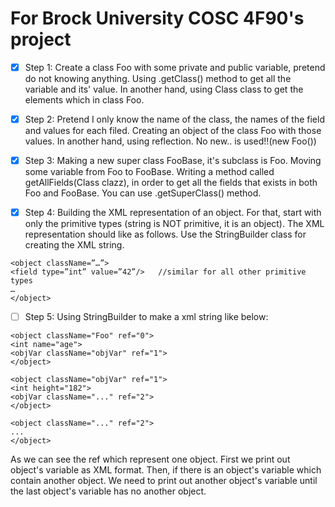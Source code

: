 # For Brock University COSC 4F90's project

- [x] Step 1: Create a class Foo with some private and public variable, pretend do not knowing anything. Using .getClass() method to get all the variable and its' value. In another hand, using Class class to get the elements which in class Foo.

- [x] Step 2: Pretend I only know the name of the class, the names of the field and values for each filed. Creating an object of the class Foo with those values. In another hand, using reflection. No new.. is used!!(new Foo())

- [x] Step 3: Making a new super class FooBase, it's subclass is Foo. Moving some variable from Foo to FooBase. Writing a method called getAllFields(Class clazz), in order to get all the fields that exists in both Foo and FooBase. You can use .getSuperClass() method. 

- [x] Step 4: Building the XML representation of an object. For that, start with only the primitive types (string is NOT primitive, it is an object). The XML representation should like as follows. Use the StringBuilder class for creating the XML string.
```
<object className=”…”>
<field type=”int” value=”42”/>   //similar for all other primitive types
…
</object>
```

- [ ] Step 5: Using StringBuilder to make a xml string like below:
```
<object className="Foo" ref="0">
<int name="age">
<objVar className="objVar" ref="1">
</object>

<object className="objVar" ref="1">
<int height="182">
<objVar className="..." ref="2">
</object>

<object className="..." ref="2">
...
</object>
```
As we can see the ref which represent one object. First we print out object's variable as XML format. Then, if there is an object's variable which contain another object. We need to print out another object's variable until the last object's variable has no another object.
